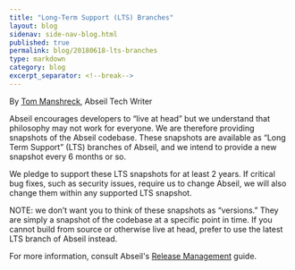 ```yaml
---
title: "Long-Term Support (LTS) Branches"
layout: blog
sidenav: side-nav-blog.html
published: true
permalink: blog/20180618-lts-branches
type: markdown
category: blog
excerpt_separator: <!--break-->
---
```


By [Tom Manshreck](mailto:shreck@google.com), Abseil Tech Writer

Abseil encourages developers to “live at head” but we understand that
philosophy may not work for everyone. We are therefore providing snapshots
of the Abseil codebase. These snapshots are available as “Long Term
Support” (LTS) branches of Abseil, and we intend to provide a new
snapshot every 6 months or so.

We pledge to support these LTS snapshots for at least 2 years. If
critical bug fixes, such as security issues, require us to change Abseil,
we will also change them within any supported LTS snapshot.

NOTE: we don’t want you to think of these snapshots as “versions.” They
are simply a snapshot of the codebase at a specific point in time. If
you cannot build from source or otherwise live at head, prefer to use
the latest LTS branch of Abseil instead.

For more information, consult Abseil's
[Release Management](/about/releases) guide.


